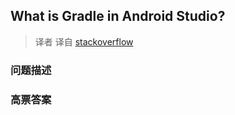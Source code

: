 ## What is Gradle in Android Studio?

> 译者 译自 [stackoverflow](http://stackoverflow.com/questions/16754643/what-is-gradle-in-android-studio) 

### 问题描述 

### 高票答案 

